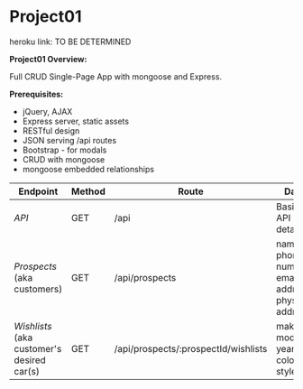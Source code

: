 # Project01

heroku link: TO BE DETERMINED

**Project01 Overview:**



Full CRUD Single-Page App with mongoose and Express.

**Prerequisites:**

* jQuery, AJAX
* Express server, static assets
* RESTful design
* JSON serving /api routes
* Bootstrap - for modals
* CRUD with mongoose
* mongoose embedded relationships

Endpoint | Method | Route | Data
--- | --- | --- | ---
*API* | GET | /api | Basic API details
*Prospects* (aka customers) | GET | /api/prospects | name, phone number, email address, physical address
*Wishlists* (aka customer's desired car(s) | GET | /api/prospects/:prospectId/wishlists | make, model, year, color, style

